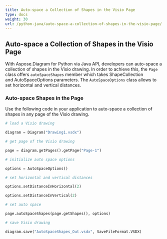 ```yaml
---
title: Auto-space a Collection of Shapes in the Visio Page
type: docs
weight: 30
url: /python-java/auto-space-a-collection-of-shapes-in-the-visio-page/
---
```


## **Auto-space a Collection of Shapes in the Visio Page**
With Aspose.Diagram for Python via Java API, developers can auto-space a collection of shapes in the Visio drawing. In order to achieve this, the `Page` class offers `autoSpaceShapes` member which takes ShapeCollection and AutoSpaceOptions parameters. The `AutoSpaceOptions` class allows to set horizontal and vertical distances.

### **Auto-space Shapes in the Page**
Use the following code in your application to auto-space a collection of shapes in any page of the Visio drawing.

``` python
# load a Visio drawing

diagram = Diagram("Drawing1.vsdx")

# get page of the Visio drawing

page = diagram.getPages().getPage("Page-1")

# initialize auto space options

options = AutoSpaceOptions()

# set horizontal and vertical distances

options.setDistanceInHorizontal(2)

options.setDistanceInVertical(2)

# set auto space 

page.autoSpaceShapes(page.getShapes(), options)

# save Visio drawing

diagram.save("AutoSpaceShapes_Out.vsdx", SaveFileFormat.VSDX)

```
